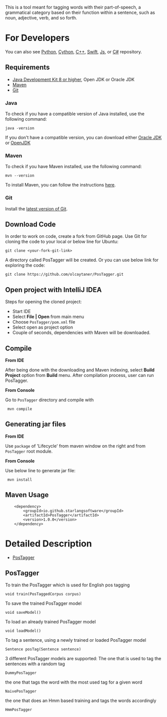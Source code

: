 This is a tool meant for tagging words with their part-of-speech, a grammatical category based on their function within a sentence, such as noun, adjective, verb, and so forth. 

For Developers
============

You can also see [Python](https://github.com/starlangsoftware/EnglishPosTagger-Py), [Cython](https://github.com/starlangsoftware/EnglishPosTagger-Cy), [C++](https://github.com/starlangsoftware/EnglishPosTagger-CPP), [Swift](https://github.com/starlangsoftware/EnglishPosTagger-Swift), [Js](https://github.com/starlangsoftware/EnglishPosTagger-Js), or [C#](https://github.com/starlangsoftware/EnglishPosTagger-CS) repository.

## Requirements

* [Java Development Kit 8 or higher](#java), Open JDK or Oracle JDK
* [Maven](#maven)
* [Git](#git)

### Java 

To check if you have a compatible version of Java installed, use the following command:

    java -version
    
If you don't have a compatible version, you can download either [Oracle JDK](https://www.oracle.com/technetwork/java/javase/downloads/jdk8-downloads-2133151.html) or [OpenJDK](https://openjdk.java.net/install/)    

### Maven
To check if you have Maven installed, use the following command:

    mvn --version
    
To install Maven, you can follow the instructions [here](https://maven.apache.org/install.html).      

### Git

Install the [latest version of Git](https://git-scm.com/book/en/v2/Getting-Started-Installing-Git).

## Download Code

In order to work on code, create a fork from GitHub page. 
Use Git for cloning the code to your local or below line for Ubuntu:

	git clone <your-fork-git-link>

A directory called PosTagger will be created. Or you can use below link for exploring the code:

	git clone https://github.com/olcaytaner/PosTagger.git

## Open project with IntelliJ IDEA

Steps for opening the cloned project:

* Start IDE
* Select **File | Open** from main menu
* Choose `PosTagger/pom.xml` file
* Select open as project option
* Couple of seconds, dependencies with Maven will be downloaded. 


## Compile

**From IDE**

After being done with the downloading and Maven indexing, select **Build Project** option from **Build** menu. After compilation process, user can run PosTagger.

**From Console**

Go to `PosTagger` directory and compile with 

     mvn compile 

## Generating jar files

**From IDE**

Use `package` of 'Lifecycle' from maven window on the right and from `PosTagger` root module.

**From Console**

Use below line to generate jar file:

     mvn install

## Maven Usage

        <dependency>
            <groupId>io.github.starlangsoftware</groupId>
            <artifactId>PosTagger</artifactId>
            <version>1.0.0</version>
        </dependency>

Detailed Description
============

+ [PosTagger](#postagger)

## PosTagger

To train the PosTagger which is used for English pos tagging 

	void train(PosTaggedCorpus corpus)
	
To save the trained PosTagger model

	void saveModel()
	
To load an already trained PosTagger model

	void loadModel()
	
To tag a sentence, using a newly trained or loaded PosTagger model

	Sentence posTag(Sentence sentence)
	

3 different PosTagger models are supported:
The one that is used to tag the sentences with a random tag

	DummyPosTagger
	
the one that tags the word with the most used tag for a given word 

	NaivePosTagger
	
the one that does an Hmm based training and tags the words accordingly 

	HmmPosTagger
